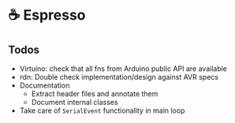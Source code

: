 # ☕️ Espresso

## Todos

- Virtuino: check that all fns from Arduino public API are available
- rdn: Double check implementation/design against AVR specs
- Documentation
    - Extract header files and annotate them
    - Document internal classes
- Take care of `SerialEvent` functionality in main loop
